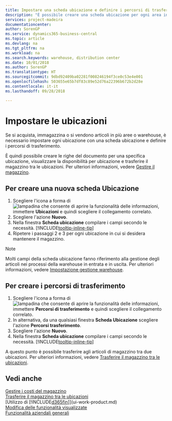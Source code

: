 ```yaml
---
title: Impostare una scheda ubicazione e definire i percorsi di trasferimento | Documenti Microsoft
description: "È possibile creare una scheda ubicazione per ogni area in cui vengono immagazzinati gli articoli in magazzino, ad esempio warehouse o centro di distribuzione, per impostare percorsi per il trasferimento degli articoli tra le ubicazioni."
services: project-madeira
documentationcenter: 
author: SorenGP
ms.service: dynamics365-business-central
ms.topic: article
ms.devlang: na
ms.tgt_pltfrm: na
ms.workload: na
ms.search.keywords: warehouse, distribution center
ms.date: 10/01/2018
ms.author: SorenGP
ms.translationtype: HT
ms.sourcegitcommit: 9dbd92409ba02281f008246194f3ce0c53e4e001
ms.openlocfilehash: 503655e65b7df83c89e52d76a22396b672b2d28e
ms.contentlocale: it-it
ms.lasthandoff: 09/28/2018

---
```

# <a name="set-up-locations"></a>Impostare le ubicazioni
Se si acquista, immagazzina o si vendono articoli in più aree o warehouse, è necessario impostare ogni ubicazione con una scheda ubicazione e definire i percorsi di trasferimento.

È quindi possibile creare le righe del documento per una specifica ubicazione, visualizzare la disponibilità per ubicazione e trasferire il magazzino tra le ubicazioni. Per ulteriori informazioni, vedere [Gestire il magazzino](inventory-manage-inventory.md).

## <a name="to-create-a-location-card"></a>Per creare una nuova scheda Ubicazione
1. Scegliere l'icona a forma di ![lampadina che consente di aprire la funzionalità delle informazioni](media/ui-search/search_small.png "Informazioni sull'operazione che si desidera eseguire"), immettere **Ubicazioni** e quindi scegliere il collegamento correlato.
2. Scegliere l'azione **Nuovo**.
3. Nella finestra **Scheda ubicazione** compilare i campi secondo le necessità. [!INCLUDE[tooltip-inline-tip](includes/tooltip-inline-tip_md.md)]
4. Ripetere i passaggi 2 e 3 per ogni ubicazione in cui si desidera mantenere il magazzino.

> [!NOTE]  
> Molti campi della scheda ubicazione fanno riferimento alla gestione degli articoli nei processi della warehouse in entrata e in uscita. Per ulteriori informazioni, vedere [Impostazione gestione warehouse](warehouse-setup-warehouse.md).

## <a name="to-create-a-transfer-route"></a>Per creare i percorsi di trasferimento
1. Scegliere l'icona a forma di ![lampadina che consente di aprire la funzionalità delle informazioni](media/ui-search/search_small.png "Informazioni sull'operazione che si desidera eseguire"), immettere **Percorsi di trasferimento** e quindi scegliere il collegamento correlato.
2. In alternativa, da una qualsiasi finestra **Scheda Ubicazione** scegliere l'azione **Percorsi trasferimento**.
3. Scegliere l'azione **Nuovo**.
4. Nella finestra **Scheda ubicazione** compilare i campi secondo le necessità. [!INCLUDE[tooltip-inline-tip](includes/tooltip-inline-tip_md.md)]

A questo punto è possibile trasferire agli articoli di magazzino tra due ubicazioni. Per ulteriori informazioni, vedere [Trasferire il magazzino tra le ubicazioni](inventory-how-transfer-between-locations.md).    

## <a name="see-also"></a>Vedi anche
[Gestire i costi del magazzino](inventory-manage-inventory.md)  
[Trasferire il magazzino tra le ubicazioni](inventory-how-transfer-between-locations.md)    
[Utilizzo di [!INCLUDE[d365fin](includes/d365fin_md.md)]](ui-work-product.md)  
[Modifica delle funzionalità visualizzate](ui-experiences.md)  
[Funzionalità aziendali generali](ui-across-business-areas.md)

